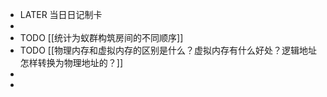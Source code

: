- LATER  当日日记制卡
-
- TODO [[统计为蚁群构筑房间的不同顺序]]
- TODO [[物理内存和虚拟内存的区别是什么？虚拟内存有什么好处？逻辑地址怎样转换为物理地址的？]]
-
-